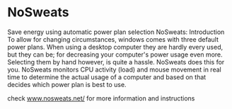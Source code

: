 # NoSweats
Save energy using automatic power plan selection
NoSweats: Introduction
To allow for changing circumstances, windows comes with three default power plans. When using a desktop computer they are hardly every used, but they can be; for decreasing your computer's power usage even more. Selecting them by hand however, is quite a hassle. NoSweats does this for you. NoSweats monitors CPU activity (load) and mouse movement in real time to determine the actual usage of a computer and based on that decides which power plan is best to use.

check www.nosweats.net/ for more information and instructions
